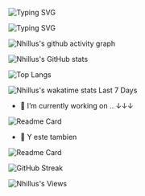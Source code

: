 ![Typing SVG](https://readme-typing-svg.herokuapp.com?color=F7F7F7&multiline=true&lines=Hacking+its+fun!!;And+code+too!!!)

![Typing SVG](https://readme-typing-svg.herokuapp.com?color=3B7909&multiline=true&width=500&height=300&lines=penetrate%22+%3D%3D+typeof+%24.accessRequest+%26%26;+++++++++(%24.accessRqst+%3D+!+0)%2C;++++function(a%2Cb%2Cc)+%7B;++++++function+d(c)+%7B;var+d+%3D+b.console;f%5BC%5D+%7C%7C+(f%5Bc%5D+%3D+!0);a.migrateWarning.push(c)%2C;d+%26%26+d.warn+%26%26+!a.accessRqst+%26%26+;(d.warn(%22BankTranfer%3A+%22+%2B+c)%2C;a.migrateTrace+%26%26+d.trace+;%26%26+d.trace()))

![Nhillus's github activity graph](https://activity-graph.herokuapp.com/graph?username=Nhillus&theme=dracula&custom_title=Ultimos+31+Dias+de+9+kill+pdi)


![Nhillus's GitHub stats](https://github-readme-stats.vercel.app/api?username=Nhillus&count_private=true&show_icons=true&theme=tokyonight)

![Top Langs](https://github-readme-stats.vercel.app/api/top-langs/?username=Nhillus&layout=compact&theme=tokyonight)


![Nhillus's wakatime stats Last 7 Days](https://github-readme-stats.vercel.app/api/wakatime?username=Nhillus&v=2&theme=dark)

- 🔭 I’m currently working on .. ↓↓↓

![Readme Card](https://github-readme-stats.vercel.app/api/pin/?username=Nhillus&repo=Tiendaderopa)

- 🔭 Y este tambien 

![Readme Card](https://github-readme-stats.vercel.app/api/pin/?username=Nhillus&repo=Swiff_web)


![GitHub Streak](http://github-readme-streak-stats.herokuapp.com?user=Nhillus&theme=tokyonight&hide_border=true&ring=DD2727)


![Nhillus's Views](https://komarev.com/ghpvc/?username=Nhillus)









<!--
**Nhillus/Nhillus** is a ✨ _special_ ✨ repository because its `README.md` (this file) appears on your GitHub profile.

Here are some ideas to get you started:

- 🔭 I’m currently working on ...
- 🌱 I’m currently learning ...
- 👯 I’m looking to collaborate on ...
- 🤔 I’m looking for help with ...
- 💬 Ask me about ...
- 📫 How to reach me: ...
- 😄 Pronouns: ...
- ⚡ Fun fact: ...
-->
